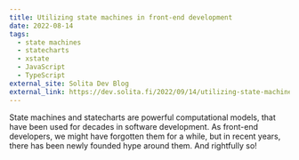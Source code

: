 ```yaml
---
title: Utilizing state machines in front-end development
date: 2022-08-14
tags:
  - state machines
  - statecharts
  - xstate
  - JavaScript
  - TypeScript
external_site: Solita Dev Blog
external_link: https://dev.solita.fi/2022/09/14/utilizing-state-machines-in-front-end-development.html
---
```


State machines and statecharts are powerful computational models, that have been used for decades in software development. As front-end developers, we might have forgotten them for a while, but in recent years, there has been newly founded hype around them. And rightfully so!
